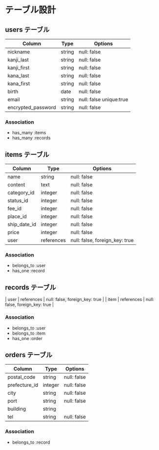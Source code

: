 # テーブル設計

## users テーブル

| Column             | Type   | Options                      |
| ------------------ | ------ | -----------                  |
| nickname           | string | null: false                  |
| kanji_last         | string | null: false                  |
| kanji_first        | string | null: false                  |
| kana_last          | string | null: false                  |
| kana_first         | string | null: false                  |
| birth              | date   | null: false                  |
| email              | string | null: false unique:true      |
| encrypted_password | string | null: false                  |


### Association

- has_many :items
- has_many :records

## items テーブル
  
| Column             | Type       | Options                          |
| ------             | ------     | -----------                      |
| name               | string     | null: false                      |
| content            | text       | null: false                      |
| category_id        | integer    | null: false                      |
| status_id          | integer    | null: false                      |
| fee_id             | integer    | null: false                      |
| place_id           | integer    | null: false                      |
| ship_date_id       | integer    | null: false                      |
| price              | integer    | null: false                      |
| user               | references | null: false, foreign_key: true   |                   
  
### Association

- belongs_to :user
- has_one :record

## records テーブル

| user         | references | null: false, foreign_key: true         |
| item         | references | null: false, foreign_key: true         |

### Association
- belongs_to :user
- belongs_to :item
- has_one    :order

## orders テーブル

| Column       | Type       | Options                                |
| -------      | ---------- | ------------------------------         |
| postal_code  | string     | null: false                            |
| prefecture_id| integer    | null: false                            |
| city         | string     | null: false                            |
| port         | string     | null: false                            |
| building     | string     |                                        |
| tel          | string     | null: false                            |

### Association

- belongs_to :record



